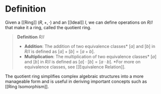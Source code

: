 # Definition
Given a [[Ring]] $(R, +, \cdot)$ and an [[Ideal]] $I$, we can define operations on $R/I$ that make it a ring, called the quotient ring.

>**Definition** $R/I$
>- **Addition**: The addition of two equivalence classes* $[a]$ and $[b]$ in $R/I$ is defined as $[a] + [b] = [a+b]$.
>- **Multiplication**: The multiplication of two equivalence classes* $[a]$ and $[b]$ in $R/I$ is defined as $[a] \cdot [b] = [a \cdot b]$.
>*For more on equivalence classes, see [[Equivalence Relation]].

The quotient ring simplifies complex algebraic structures into a more manageable form and is useful in deriving important concepts such as [[Ring Isomorphism]].